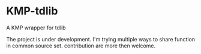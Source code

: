 # KMP-tdlib
A KMP wrapper for tdlib

The project is under development. I'm trying multiple ways to share function in common source set. contribution are more then welcome.
